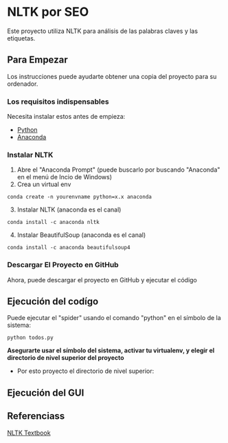 # NLTK por SEO

Este proyecto utiliza NLTK para análisis de las palabras claves y las etiquetas. 

## Para Empezar

Los instrucciones puede ayudarte obtener una copia del proyecto para su ordenador.

### Los requisitos indispensables

Necesita instalar estos antes de empieza:

* [Python](https://www.python.org/downloads/)
* [Anaconda](https://docs.anaconda.com/anaconda/install/)


### Instalar NLTK

1. Abre el "Anaconda Prompt" (puede buscarlo por buscando "Anaconda" en el menú de Incio de Windows)
2. Crea un virtual env
```
conda create -n yourenvname python=x.x anaconda
```
3. Instalar NLTK (anaconda es el canal)
```
conda install -c anaconda nltk
```
4. Instalar BeautifulSoup (anaconda es el canal)
```
conda install -c anaconda beautifulsoup4
```

### Descargar El Proyecto en GitHub

Ahora, puede descargar el proyecto en GitHub y ejecutar el código

## Ejecución del codígo

Puede ejecutar el "spider" usando el comando "python" en el símbolo de la sistema:
```
python todos.py
```
**Asegurarte usar el símbolo del sistema, activar tu virtualenv, y elegir el directorio de nivel superior del proyecto**
* Por esto proyecto el directorio de nivel superior: 

## Ejecución del GUI


## Referenciass
[NLTK Textbook](https://www.nltk.org/book/)
